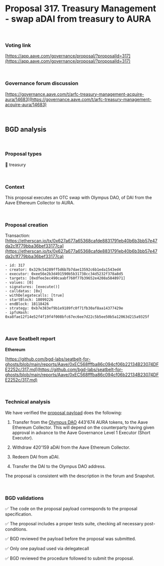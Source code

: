 # Proposal 317. Treasury Management - swap aDAI from treasury to AURA

<br>

### Voting link

[https://app.aave.com/governance/proposal/?proposalId=317](https://app.aave.com/governance/proposal/?proposalId=317)

<br>

### Governance forum discussion

[https://governance.aave.com/t/arfc-treasury-management-acquire-aura/14683](https://governance.aave.com/t/arfc-treasury-management-acquire-aura/14683)

<br>

## BGD analysis

<br>

### Proposal types

:bank: treasury

<br>

### Context

This proposal executes an OTC swap with Olympus DAO, of DAI from the Aave Ethereum Collector to AURA.


<br>

### Proposal creation

Transaction: [https://etherscan.io/tx/0x627a677a65368cafde8831791eb40b6b3bb57e47da2c1f779bba36bef33177ca](https://etherscan.io/tx/0x627a677a65368cafde8831791eb40b6b3bb57e47da2c1f779bba36bef33177ca)

```
- id: 317
- creator: 0x329c54289ff5d6b7b7dae13592c6b1eda1543ed4
- executor: 0xee56e2b3d491590b5b31738cc34d5232f378a8d5
- targets: [0xdfee3ec490caabf760f77b39652e4208a5848971]
- values: [0]
- signatures: [execute()]
- calldatas: [0x]
- withDelegatecalls: [true]
- startBlock: 18099226
- endBlock: 18118426
- strategy: 0xb7e383ef9b1e9189fc0f71fb30af8aa14377429e
- ipfsHash: 0xa8fae12f14e52f4f19f4f008bfc67ec6ee7d22c5b5ee50b5a12063d215a9325f
```

<br>

### Aave Seatbelt report

**Ethereum**

[https://github.com/bgd-labs/seatbelt-for-ghosts/blob/main/reports/Aave/0xEC568fffba86c094cf06b22134B23074DFE2252c/317.md](https://github.com/bgd-labs/seatbelt-for-ghosts/blob/main/reports/Aave/0xEC568fffba86c094cf06b22134B23074DFE2252c/317.md)


<br>

### Technical analysis

We have verified the [proposal payload](https://etherscan.io/address/0xdfee3ec490caabf760f77b39652e4208a5848971#code#F1#L15) does the following:

1. Transfer from the [Olympus DAO](https://etherscan.io/address/0x245cc372C84B3645Bf0Ffe6538620B04a217988B) 443'674 AURA tokens, to the Aave Ethereum Collector.
This will depend on the counterparty having given approval in advance to the Aave Governance Level 1 Executor (Short Executor).

2. Withdraw 420'159 aDAI from the Aave Ethereum Collector.

3. Redeem DAI from aDAI.

4. Transfer the DAI to the Olympus DAO address.

The proposal is consistent with the description in the forum and Snapshot.

<br>

### BGD validations

:white_check_mark: The code on the proposal payload corresponds to the proposal specification.

:white_check_mark: The proposal includes a proper tests suite, checking all necessary post-conditions.

:white_check_mark: BGD reviewed the payload before the proposal was submitted.

:white_check_mark: Only one payload used via delegatecall

:white_check_mark: BGD reviewed the procedure followed to submit the proposal.
